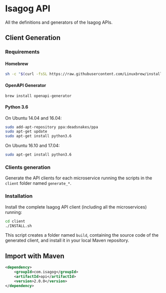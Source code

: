 # Isagog API

All the definitions and generators of the Isagog APIs.

## Client Generation

### Requirements

#### Homebrew
```bash
sh -c "$(curl -fsSL https://raw.githubusercontent.com/Linuxbrew/install/master/install.sh)"

```

#### OpenAPI Generator
```bash
brew install openapi-generator
```

#### Python 3.6

On Ubuntu 14.04 and 16.04:
```bash
sudo add-apt-repository ppa:deadsnakes/ppa
sudo apt-get update
sudo apt-get install python3.6
```

On Ubuntu 16.10 and 17.04:
```bash
sudo apt-get install python3.6
```

### Clients generation

Generate the API clients for each microservice running the scripts in the `client` folder named `generate_*`.


### Installation

Install the complete Isagog API client (including all the microservices) running:

```bash
cd client
./INSTALL.sh
```

This script creates a folder named `build`, containing the source code of the generated client, and install it in your local Maven repository.

## Import with Maven

```xml
<dependency>
    <groupId>com.isagog</groupId>
    <artifactId>api</artifactId>
    <version>2.0.0</version>
</dependency>
```
